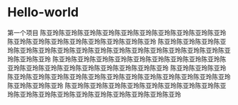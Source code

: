 # Hello-world
第一个项目
陈亚玲陈亚玲陈亚玲陈亚玲陈亚玲陈亚玲陈亚玲陈亚玲陈亚玲陈亚玲陈亚玲陈亚玲陈亚玲陈亚玲陈亚玲陈亚玲陈亚玲陈亚玲
陈亚玲陈亚玲陈亚玲陈亚玲陈亚玲陈亚玲陈亚玲陈亚玲陈亚玲陈亚玲陈亚玲陈亚玲陈亚玲陈亚玲陈亚玲陈亚玲陈亚玲陈亚玲
陈亚玲陈亚玲陈亚玲陈亚玲陈亚玲陈亚玲陈亚玲陈亚玲陈亚玲陈亚玲陈亚玲陈亚玲陈亚玲陈亚玲陈亚玲陈亚玲陈亚玲陈亚玲
陈亚玲陈亚玲陈亚玲陈亚玲陈亚玲陈亚玲陈亚玲陈亚玲陈亚玲陈亚玲陈亚玲陈亚玲陈亚玲陈亚玲陈亚玲陈亚玲陈亚玲陈亚玲
陈亚玲陈亚玲陈亚玲陈亚玲陈亚玲陈亚玲陈亚玲陈亚玲陈亚玲陈亚玲陈亚玲陈亚玲陈亚玲陈亚玲陈亚玲陈亚玲陈亚玲陈亚玲
